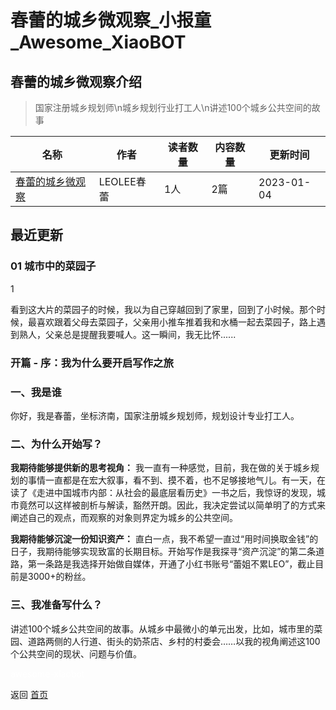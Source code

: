 # 春蕾的城乡微观察_小报童_Awesome_XiaoBOT

## 春蕾的城乡微观察介绍
> 国家注册城乡规划师\n城乡规划行业打工人\n讲述100个城乡公共空间的故事  
  


|名称|作者|读者数量|内容数量|更新时间|
|---|---|---|---|---|
|[春蕾的城乡微观察](https://xiaobot.net/p/LEOLEE001?refer=9c3f1c95-a052-465a-9902-f6d75080262a)|LEOLEE春蕾|1人|2篇|2023-01-04|

## 最近更新
### 01 城市中的菜园子

1

看到这大片的菜园子的时候，我以为自己穿越回到了家里，回到了小时候。那个时候，最喜欢跟着父母去菜园子，父亲用小推车推着我和水桶一起去菜园子，路上遇到熟人，父亲总是提醒我要喊人。这一瞬间，我无比怀......

### 开篇 - 序：我为什么要开启写作之旅

### 一、我是谁

你好，我是春蕾，坐标济南，国家注册城乡规划师，规划设计专业打工人。

### 二、为什么开始写？

**我期待能够提供新的思考视角：**
我一直有一种感觉，目前，我在做的关于城乡规划的事情一直都是在宏大叙事，看不到、摸不着，也不足够接地气儿。有一天，在读了《走进中国城市内部：从社会的最底层看历史》一书之后，我惊讶的发现，城市竟然可以这样被剖析与解读，豁然开朗。因此，我决定尝试以简单明了的方式来阐述自己的观点，而观察的对象则界定为城乡的公共空间。

**我期待能够沉淀一份知识资产：**
直白一点，我不希望一直过“用时间换取金钱”的日子，我期待能够实现致富的长期目标。开始写作是我探寻“资产沉淀”的第二条道路，第一条路是我选择开始做自媒体，开通了小红书账号“蕾姐不累LEO”，截止目前是3000+的粉丝。

### 三、我准备写什么？

讲述100个城乡公共空间的故事。从城乡中最微小的单元出发，比如，城市里的菜园、道路两侧的人行道、街头的奶茶店、乡村的村委会……以我的视角阐述这100个公共空间的现状、问题与价值。


<a href="https://github.com/Reno9527/awesome-xiaobot" style="color: white; text-decoration: none;">awesome-xiaobot</a>

返回 [首页](../README.md)
